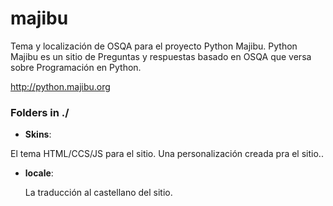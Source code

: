 <!-- -*- markdown -*- -->

# majibu

Tema y localización de OSQA para el proyecto Python Majibu.
Python Majibu es un sitio de Preguntas y respuestas basado en OSQA que versa  
sobre Programación en Python.

http://python.majibu.org


### Folders in ./

* **Skins**:
 
 El tema HTML/CCS/JS para el sitio. Una personalización creada pra el sitio..
  
* **locale**:

  La traducción al castellano del sitio.
